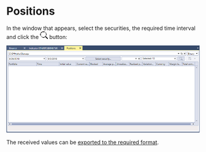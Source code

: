 # Positions

In the window that appears, select the securities, the required time interval and click the ![hydra find](../../../../images/hydra_find.png) button:

![hydra export position](../../../../images/hydra_export_position.png)

The received values can be [exported to the required format](../export_data.md).
